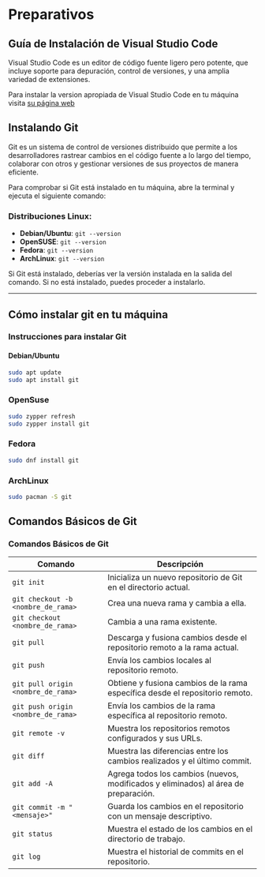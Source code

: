 # Preparativos

## Guía de Instalación de Visual Studio Code

Visual Studio Code es un editor de código fuente ligero pero potente, que incluye soporte para depuración, control de versiones, y una amplia variedad de extensiones.

Para instalar la version apropiada de Visual Studio Code en tu máquina visita [su página web](https://code.visualstudio.com/)

## Instalando Git

Git es un sistema de control de versiones distribuido que permite a los desarrolladores rastrear cambios en el código fuente a lo largo del tiempo, colaborar con otros y gestionar versiones de sus proyectos de manera eficiente.

Para comprobar si Git está instalado en tu máquina, abre la terminal y ejecuta el siguiente comando:

### Distribuciones Linux:

- **Debian/Ubuntu**: `git --version`
- **OpenSUSE**: `git --version`
- **Fedora**: `git --version`
- **ArchLinux**: `git --version`

Si Git está instalado, deberías ver la versión instalada en la salida del comando. Si no está instalado, puedes proceder a instalarlo.

---

## Cómo instalar git en tu máquina

### Instrucciones para instalar Git

#### Debian/Ubuntu

```bash
sudo apt update
sudo apt install git
```

### OpenSuse

```bash
sudo zypper refresh
sudo zypper install git
```

### Fedora

```bash
sudo dnf install git
```

### ArchLinux

```bash
sudo pacman -S git
```

## Comandos Básicos de Git

### Comandos Básicos de Git

| **Comando**                        | **Descripción**                                                                     |
| ---------------------------------- | ----------------------------------------------------------------------------------- |
| `git init`                         | Inicializa un nuevo repositorio de Git en el directorio actual.                     |
| `git checkout -b <nombre_de_rama>` | Crea una nueva rama y cambia a ella.                                                |
| `git checkout <nombre_de_rama>`    | Cambia a una rama existente.                                                        |
| `git pull`                         | Descarga y fusiona cambios desde el repositorio remoto a la rama actual.            |
| `git push`                         | Envía los cambios locales al repositorio remoto.                                    |
| `git pull origin <nombre_de_rama>` | Obtiene y fusiona cambios de la rama específica desde el repositorio remoto.        |
| `git push origin <nombre_de_rama>` | Envía los cambios de la rama específica al repositorio remoto.                      |
| `git remote -v`                    | Muestra los repositorios remotos configurados y sus URLs.                           |
| `git diff`                         | Muestra las diferencias entre los cambios realizados y el último commit.            |
| `git add -A`                       | Agrega todos los cambios (nuevos, modificados y eliminados) al área de preparación. |
| `git commit -m "<mensaje>"`        | Guarda los cambios en el repositorio con un mensaje descriptivo.                    |
| `git status`                       | Muestra el estado de los cambios en el directorio de trabajo.                       |
| `git log`                          | Muestra el historial de commits en el repositorio.                                  |
